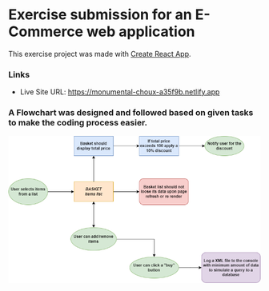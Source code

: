 # Exercise submission for an E-Commerce web application

This exercise project was made with [Create React App](https://github.com/facebook/create-react-app).

### Links

- Live Site URL: https://monumental-choux-a35f9b.netlify.app

### A Flowchart was designed and followed based on given tasks to make the coding process easier.

![](./src/design/E-commerce-flowchart.png)

<!-- ## Exercise instructions had the following tasks

1. Please create a simple single page browser application where the user can add/remove items into their basket from a pool of priced items (dummy, hard-coded within the App).

2. Basket should display total price and allow for quantity changes.

3. When total exceeds €100 then apply 10% discount and notify user.

4. A "buy" button should log (in console) an XML with the minimum amount of data required to describe the state of the basket (assume that this is to be sent to the back-end managing the items).

5. Basket should survive browser refreshes. -->
